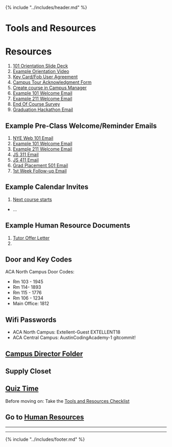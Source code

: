 {% include "../includes/header.md" %}

# Tools and Resources

# Resources

1. [101 Orientation Slide Deck](https://docs.google.com/presentation/d/1qS8aNoKiW03AXsCZ5rCWEXHdfjdqpavLN3u_ySYqm_U/edit?usp=sharing)
1. [Example Orientation Video](https://vimeo.com/331898781/2ad01f206e)
1. [Key Card/Fob User Agreement](https://docs.google.com/forms/d/e/1FAIpQLSdaGwT-9UU5wf5qowFis2j75L75GWIQMFHOSmpl3B1DzwO1qg/viewform)
1. [Campus Tour Acknowledgment Form](https://docs.google.com/forms/d/e/1FAIpQLSdftyuaXSe3RbnqSF9PsbUoaibI_vxispj_pa6SkNi63aKcaQ/viewform)
1. [Create course in Campus Manager](https://vimeo.com/343271992/2507891731)
1. [Example 101 Welcome Email](https://docs.google.com/document/d/1xnKxNggyqmkNjFdsc0GRK_Cv52TSeXYArpJofbSqkA0/edit?usp=sharing)
1. [Example 211 Welcome Email](https://docs.google.com/document/d/174NK3Kxh_bVvnl7gHIbpAgt6ffuiDcQle_RRleGrToQ/edit?usp=sharing)
1. [End Of Course Survey](https://drive.google.com/open?id=1d99ZNONx6Y2XC8DCv_yisiwDUXL1CM5EuV4md1OVyv8)
1. [Graduation Hackathon Email](https://docs.google.com/document/d/1qX7FPEhWbElrS9jwEle-IPUWzjNTZRfI7J9e8Ck0KK0/edit?usp=sharing)

## Example Pre-Class Welcome/Reminder Emails

1. [NYE Web 101 Email](https://docs.google.com/document/d/1GyjYldRp9ds_VxUL-2dyrFjP47sZXH1NlyORLKhLb6s/edit?usp=sharing)
1. [Example 101 Welcome Email](https://docs.google.com/document/d/1xnKxNggyqmkNjFdsc0GRK_Cv52TSeXYArpJofbSqkA0/edit?usp=sharing)
1. [Example 211 Welcome Email](https://docs.google.com/document/d/174NK3Kxh_bVvnl7gHIbpAgt6ffuiDcQle_RRleGrToQ/edit?usp=sharing)
1. [JS 311 Email](https://docs.google.com/document/d/101usKCCjMvzVYshMGQX_xRsfj8vLEkktz3YJ9wJ99v8/edit?usp=sharing)
1. [JS 411 Email](https://google.com)
1. [Grad Placement 501 Email](https://docs.google.com/document/d/14Ay9JS1-0T2Sxx88-71lbhE8CoQZBz1HkY62G-LmxA0/edit?usp=sharing)
1. [1st Week Follow-up Email](https://docs.google.com/document/d/1s0_YbkP9lVM5uqx56tojZPxme5qTUOPiZG1I8ue6KLw/edit?usp=sharing)

## Example Calendar Invites

1. [Next course starts](https://docs.google.com/document/d/19XMflBCjNivL69KqOEiNGGZw-WwlrHwDpgKUB5K6f6k/edit?usp=sharing)
* ...

## Example Human Resource Documents

1. [Tutor Offer Letter](https://docs.google.com/document/d/14cbPgh09Z0iiEB2ieiYivY4AYZkbWBh2xeCYKyIjWSY/edit?usp=sharing)
1. 

## Door and Key Codes

ACA North Campus Door Codes:

- Rm 103 - 1945
- Rm 114- 1893
- Rm 115 - 1776
- Rm 106 - 1234
- Main Office: 1812

## Wifi Passwords

<!-- @TODO @DANIEL Let's make these link to a doc in a folder called Facility Information. -->
* ACA North Campus: Extellent-Guest EXTELLENT18
* ACA Central Campus: AustinCodingAcademy-1 gitcommit!

## [Campus Director Folder](https://drive.google.com/drive/folders/19myxKWJLYre0vVaHGOcD5jCmDX7K-aHY?usp=sharing)

## Supply Closet

<!-- @TODO Create and add quiz link @KATIE @DANIEL -->
## [Quiz Time](google.com)

Before moving on: Take the [Tools and Resources Checklist]()

## Go to [Human Resources](../steps/humanResources.md)

******
******

{% include "../includes/footer.md" %}
